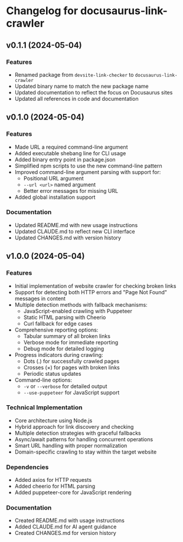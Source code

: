 # Changelog for docusaurus-link-crawler

## v0.1.1 (2024-05-04)

### Features
- Renamed package from `devsite-link-checker` to `docusaurus-link-crawler`
- Updated binary name to match the new package name
- Updated documentation to reflect the focus on Docusaurus sites
- Updated all references in code and documentation

## v0.1.0 (2024-05-04)

### Features
- Made URL a required command-line argument
- Added executable shebang line for CLI usage
- Added binary entry point in package.json
- Simplified npm scripts to use the new command-line pattern
- Improved command-line argument parsing with support for:
  - Positional URL argument
  - `--url <url>` named argument
  - Better error messages for missing URL
- Added global installation support

### Documentation
- Updated README.md with new usage instructions
- Updated CLAUDE.md to reflect new CLI interface
- Updated CHANGES.md with version history

## v1.0.0 (2024-05-04)

### Features
- Initial implementation of website crawler for checking broken links
- Support for detecting both HTTP errors and "Page Not Found" messages in content
- Multiple detection methods with fallback mechanisms:
  - JavaScript-enabled crawling with Puppeteer
  - Static HTML parsing with Cheerio
  - Curl fallback for edge cases
- Comprehensive reporting options:
  - Tabular summary of all broken links
  - Verbose mode for immediate reporting
  - Debug mode for detailed logging
- Progress indicators during crawling:
  - Dots (.) for successfully crawled pages
  - Crosses (×) for pages with broken links
  - Periodic status updates
- Command-line options:
  - `-v` or `--verbose` for detailed output
  - `--use-puppeteer` for JavaScript support

### Technical Implementation
- Core architecture using Node.js
- Hybrid approach for link discovery and checking
- Multiple detection strategies with graceful fallbacks
- Async/await patterns for handling concurrent operations
- Smart URL handling with proper normalization
- Domain-specific crawling to stay within the target website

### Dependencies
- Added axios for HTTP requests
- Added cheerio for HTML parsing
- Added puppeteer-core for JavaScript rendering

### Documentation
- Created README.md with usage instructions
- Added CLAUDE.md for AI agent guidance
- Created CHANGES.md for version history